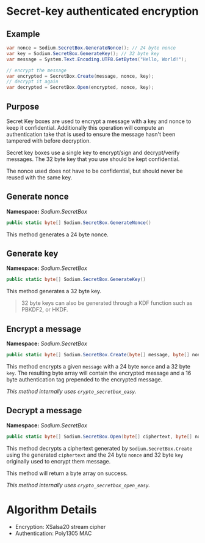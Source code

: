 # Secret-key authenticated encryption

## Example
```C#
var nonce = Sodium.SecretBox.GenerateNonce(); // 24 byte nonce
var key = Sodium.SecretBox.GenerateKey(); // 32 byte key
var message = System.Text.Encoding.UTF8.GetBytes("Hello, World!");

// encrypt the message
var encrypted = SecretBox.Create(message, nonce, key);
// decrypt it again
var decrypted = SecretBox.Open(encrypted, nonce, key);
```

## Purpose

Secret Key boxes are used to encrypt a message with a key and nonce to keep it confidential. Additionally this operation will compute an authentication take that is used to ensure the message hasn't been tampered with before decryption.

Secret key boxes use a single key to encrypt/sign and decrypt/verify messages. The 32 byte key that you use should be kept confidential.

The nonce used does not have to be confidential, but should never be reused with the same key.

## Generate nonce

__Namespace:__ _Sodium.SecretBox_

```C#
public static byte[] Sodium.SecretBox.GenerateNonce()
```

This method generates a 24 byte nonce.

## Generate key

__Namespace:__ _Sodium.SecretBox_

```C#
public static byte[] Sodium.SecretBox.GenerateKey()
```

This method generates a 32 byte key.

> 32 byte keys can also be generated through a KDF function such as PBKDF2, or HKDF.

## Encrypt a message

__Namespace:__ _Sodium.SecretBox_

```C#
public static byte[] Sodium.SecretBox.Create(byte[] message, byte[] nonce, byte[] key)
```

This method encrypts a given `message` with a 24 byte `nonce` and a 32 byte `key`. The resulting byte array will contain the encrypted message and a 16 byte authentication tag prepended to the encrypted message.

_This method internally uses `crypto_secretbox_easy`._

## Decrypt a message

__Namespace:__ _Sodium.SecretBox_

```C#
public static byte[] Sodium.SecretBox.Open(byte[] ciphertext, byte[] nonce, byte[] key)
```

This method decrypts a ciphertext generated by `Sodium.SecretBox.Create` using the generated `ciphertext` and the 24 byte `nonce` and 32 byte `key` originally used to encrypt them message.

This method will return a byte array on success.

_This method internally uses `crypto_secretbox_open_easy`._
# Algorithm Details

- Encryption: XSalsa20 stream cipher
- Authentication: Poly1305 MAC